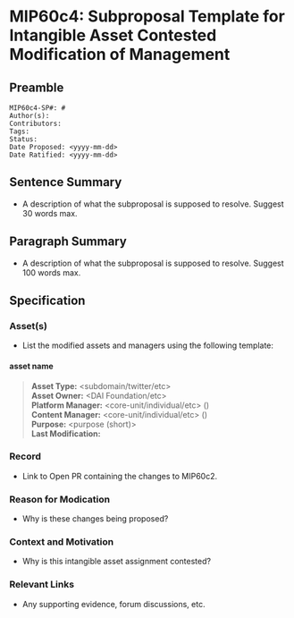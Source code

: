 # MIP60c4: Subproposal Template for Intangible Asset Contested Modification of Management

## Preamble
```
MIP60c4-SP#: #
Author(s):
Contributors:
Tags: 
Status: 
Date Proposed: <yyyy-mm-dd>
Date Ratified: <yyyy-mm-dd>
```

## Sentence Summary

- A description of what the subproposal is supposed to resolve. Suggest 30 words max.

## Paragraph Summary

- A description of what the subproposal is supposed to resolve. Suggest 100 words max.

## Specification

### Asset(s)

- List the modified assets and managers using the following template:

#### asset name

> **Asset Type:** <subdomain/twitter/etc>  
> **Asset Owner:** <DAI Foundation/etc>  
> **Platform Manager:** <core-unit/individual/etc> (<contact email>)  
> **Content Manager:** <core-unit/individual/etc> (<contact email>)  
> **Purpose:** <purpose (short)>  
> **Last Modification:** <link to last modification>  

### Record

- Link to Open PR containing the changes to MIP60c2.

### Reason for Modication

- Why is these changes being proposed?

### Context and Motivation

- Why is this intangible asset assignment contested?

### Relevant Links

- Any supporting evidence, forum discussions, etc.
